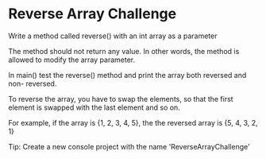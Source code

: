 # Reverse Array Challenge

Write a method called reverse() with an int array as a parameter


The method should not return any value.  In other words, the method is allowed to
modify the array parameter.

In main() test the reverse() method and print the array both reversed and non-
reversed.

To reverse the array, you have to swap the elements, so that the first element is
swapped with the last element and so on.

For example, if the array is {1, 2, 3, 4, 5}, the the reversed array is {5, 4, 3, 2, 1}

Tip: 
    Create a new console project with the name 'ReverseArrayChallenge'
